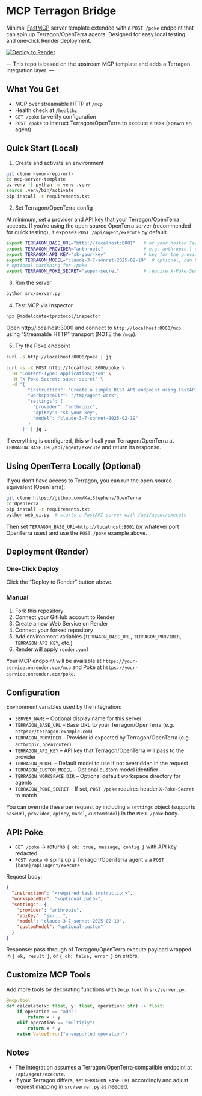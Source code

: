 # MCP Terragon Bridge

Minimal [FastMCP](https://github.com/jlowin/fastmcp) server template extended with a `POST /poke` endpoint that can spin up Terragon/OpenTerra agents. Designed for easy local testing and one‑click Render deployment.

[![Deploy to Render](https://render.com/images/deploy-to-render-button.svg)](https://render.com/deploy?repo=https://github.com/InteractionCo/mcp-server-template)

— This repo is based on the upstream MCP template and adds a Terragon integration layer. —

## What You Get

- MCP over streamable HTTP at `/mcp`
- Health check at `/healthz`
- `GET /poke` to verify configuration
- `POST /poke` to instruct Terragon/OpenTerra to execute a task (spawn an agent)

## Quick Start (Local)

1) Create and activate an environment

```bash
git clone <your-repo-url>
cd mcp-server-template
uv venv || python -m venv .venv
source .venv/bin/activate
pip install -r requirements.txt
```

2) Set Terragon/OpenTerra config

At minimum, set a provider and API key that your Terragon/OpenTerra accepts. If you’re using the open‑source OpenTerra server (recommended for quick testing), it exposes `POST /api/agent/execute` by default.

```bash
export TERRAGON_BASE_URL="http://localhost:8001"   # or your hosted Terragon/OpenTerra URL
export TERRAGON_PROVIDER="anthropic"               # e.g. anthropic | openrouter | moonshot
export TERRAGON_API_KEY="sk-your-key"              # key for the provider selected above
export TERRAGON_MODEL="claude-3-7-sonnet-2025-02-19"  # optional, can be overridden per request
# optional hardening for /poke
export TERRAGON_POKE_SECRET="super-secret"         # require X-Poke-Secret header
```

3) Run the server

```bash
python src/server.py
```

4) Test MCP via Inspector

```bash
npx @modelcontextprotocol/inspector
```
Open http://localhost:3000 and connect to `http://localhost:8000/mcp` using “Streamable HTTP” transport (NOTE the `/mcp`).

5) Try the Poke endpoint

```bash
curl -s http://localhost:8000/poke | jq .

curl -s -X POST http://localhost:8000/poke \
  -H "Content-Type: application/json" \
  -H "X-Poke-Secret: super-secret" \
  -d '{
        "instruction": "Create a simple REST API endpoint using FastAPI",
        "workspaceDir": "/tmp/agent-work",
        "settings": {
          "provider": "anthropic",
          "apiKey": "sk-your-key",
          "model": "claude-3-7-sonnet-2025-02-19"
        }
      }' | jq .
```

If everything is configured, this will call your Terragon/OpenTerra at `TERRAGON_BASE_URL/api/agent/execute` and return its response.

## Using OpenTerra Locally (Optional)

If you don’t have access to Terragon, you can run the open‑source equivalent (OpenTerra):

```bash
git clone https://github.com/KaiStephens/OpenTerra
cd OpenTerra
pip install -r requirements.txt
python web_ui.py  # starts a FastAPI server with /api/agent/execute
```

Then set `TERRAGON_BASE_URL=http://localhost:8001` (or whatever port OpenTerra uses) and use the `POST /poke` example above.

## Deployment (Render)

### One‑Click Deploy
Click the “Deploy to Render” button above.

### Manual
1. Fork this repository
2. Connect your GitHub account to Render
3. Create a new Web Service on Render
4. Connect your forked repository
5. Add environment variables (`TERRAGON_BASE_URL`, `TERRAGON_PROVIDER`, `TERRAGON_API_KEY`, etc.)
6. Render will apply `render.yaml`

Your MCP endpoint will be available at `https://your-service.onrender.com/mcp` and Poke at `https://your-service.onrender.com/poke`.

## Configuration

Environment variables used by the integration:

- `SERVER_NAME` – Optional display name for this server
- `TERRAGON_BASE_URL` – Base URL to your Terragon/OpenTerra (e.g. `https://terragon.example.com`)
- `TERRAGON_PROVIDER` – Provider id expected by Terragon/OpenTerra (e.g. `anthropic`, `openrouter`)
- `TERRAGON_API_KEY` – API key that Terragon/OpenTerra will pass to the provider
- `TERRAGON_MODEL` – Default model to use if not overridden in the request
- `TERRAGON_CUSTOM_MODEL` – Optional custom model identifier
- `TERRAGON_WORKSPACE_DIR` – Optional default workspace directory for agents
- `TERRAGON_POKE_SECRET` – If set, `POST /poke` requires header `X-Poke-Secret` to match

You can override these per request by including a `settings` object (supports `baseUrl`, `provider`, `apiKey`, `model`, `customModel`) in the `POST /poke` body.

## API: Poke

- `GET /poke` → returns `{ ok: true, message, config }` with API key redacted
- `POST /poke` → spins up a Terragon/OpenTerra agent via `POST {base}/api/agent/execute`

Request body:

```json
{
  "instruction": "<required task instruction>",
  "workspaceDir": "<optional path>",
  "settings": {
    "provider": "anthropic",
    "apiKey": "sk-...",
    "model": "claude-3-7-sonnet-2025-02-19",
    "customModel": "optional-custom"
  }
}
```

Response: pass‑through of Terragon/OpenTerra execute payload wrapped in `{ ok, result }`, or `{ ok: false, error }` on errors.

## Customize MCP Tools

Add more tools by decorating functions with `@mcp.tool` in `src/server.py`.

```python
@mcp.tool
def calculate(x: float, y: float, operation: str) -> float:
    if operation == "add":
        return x + y
    elif operation == "multiply":
        return x * y
    raise ValueError("unsupported operation")
```

## Notes

- The integration assumes a Terragon/OpenTerra‑compatible endpoint at `/api/agent/execute`.
- If your Terragon differs, set `TERRAGON_BASE_URL` accordingly and adjust request mapping in `src/server.py` as needed.
```
